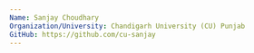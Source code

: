 ```yaml
---
Name: Sanjay Choudhary
Organization/University: Chandigarh University (CU) Punjab
GitHub: https://github.com/cu-sanjay
---
```

